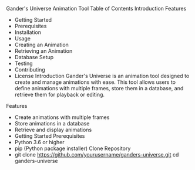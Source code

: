 Gander's Universe Animation Tool
Table of Contents
Introduction
Features
 - Getting Started
 - Prerequisites
 - Installation
 - Usage
 - Creating an Animation
 - Retrieving an Animation
 - Database Setup
 - Testing
 - Contributing
 - License
Introduction
Gander's Universe is an animation tool designed to create and manage animations with ease. This tool allows users to define animations with multiple frames, store them in a database, and retrieve them for playback or editing.

Features
- Create animations with multiple frames
- Store animations in a database
- Retrieve and display animations
- Getting Started
Prerequisites
- Python 3.6 or higher
- pip (Python package installer)
Clone Repository
- git clone https://github.com/yourusername/ganders-universe.git
cd ganders-universe


